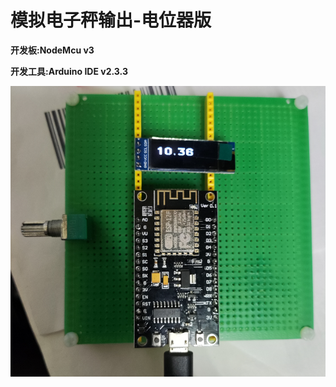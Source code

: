 # 模拟电子秤输出-电位器版

**开发板:NodeMcu v3**

**开发工具:Arduino IDE v2.3.3**

![test](https://github.com/jhcla5438/Arduino/blob/main/esp8266/analogRead/esp8266_oled/demo.png)
